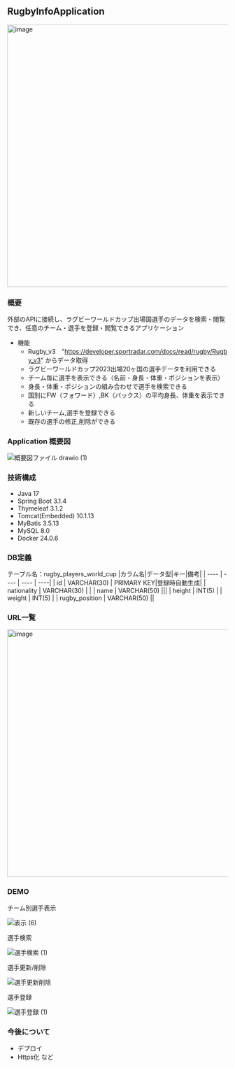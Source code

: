 ## RugbyInfoApplication
<img width="600" alt="image" src="https://github.com/Satoru-Oki/RugbyInfoApplication/assets/143796169/cee51615-75a5-4347-995b-c433f1bdd26d">

### 概要  
外部のAPIに接続し、ラグビーワールドカップ出場国選手のデータを検索・閲覧でき、任意のチーム・選手を登録・閲覧できるアプリケーション

- 機能  
  - Rugby_v3　"https://developer.sportradar.com/docs/read/rugby/Rugby_v3"  からデータ取得  
  - ラグビーワールドカップ2023出場20ヶ国の選手データを利用できる
  - チーム毎に選手を表示できる（名前・身長・体重・ポジションを表示）
  - 身長・体重・ポジションの組み合わせで選手を検索できる
  - 国別にFW（フォワード）,BK（バックス）の平均身長、体重を表示できる
  - 新しいチーム,選手を登録できる
  - 既存の選手の修正,削除ができる

### Application 概要図
![概要図ファイル drawio (1)](https://github.com/Satoru-Oki/RugbyInfoApplication/assets/143796169/1d09b93a-eef3-4317-b653-b74436bf56fa)

### 技術構成
- Java 17
- Spring Boot 3.1.4
- Thymeleaf 3.1.2
- Tomcat(Embedded) 10.1.13
- MyBatis 3.5.13
- MySQL 8.0
- Docker 24.0.6
  
### DB定義
テーブル名：rugby_players_world_cup
|カラム名|データ型|キー|備考|
| ---- | ---- | ---- | ----|
| id | VARCHAR(30) | PRIMARY KEY|登録時自動生成|
| nationality | VARCHAR(30) | |
| name | VARCHAR(50) |||
| height | INT(5) |
| weight | INT(5) |
| rugby_position | VARCHAR(50) ||

### URL一覧

<img width="567" alt="image" src="https://github.com/Satoru-Oki/RugbyInfoApplication/assets/143796169/d6674197-c633-4fc1-90bf-929372c8c38e">

### DEMO
チーム別選手表示 

![表示 (6)](https://github.com/Satoru-Oki/RugbyInfoApplication/assets/143796169/a04ea8da-1d5f-4017-b02e-8e3b0336fab7) 

選手検索 

![選手検索 (1)](https://github.com/Satoru-Oki/RugbyInfoApplication/assets/143796169/a1b53bb0-a234-488d-a6e9-b0352dd03871)

選手更新/削除

![選手更新削除](https://github.com/Satoru-Oki/RugbyInfoApplication/assets/143796169/2d4a0768-5860-4c54-8f6c-6c636a0b51e2)

選手登録

![選手登録 (1)](https://github.com/Satoru-Oki/RugbyInfoApplication/assets/143796169/3b1fa986-e893-498d-b1e7-0b2a00e3fc2b)

### 今後について
- デプロイ
- Https化
など



